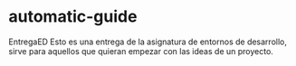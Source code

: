 # automatic-guide
EntregaED
Esto es una entrega de la asignatura de entornos de desarrollo, sirve para aquellos que quieran empezar con las ideas de un proyecto.
